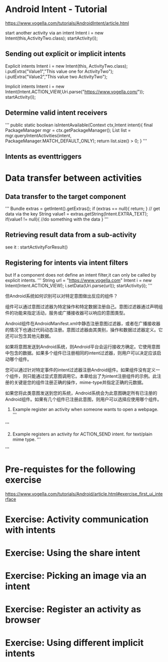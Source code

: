 # Android Intent - Tutorial
https://www.vogella.com/tutorials/AndroidIntent/article.html

start another activity via an intent
Intent i = new Intent(this,ActivityTwo.class);
startActivity(i);

## Sending out explicit or implicit intents

Explicit intents
Intent i = new Intent(this, ActivityTwo.class);
i.putExtra("Value1","This value one for ActivityTwo");
i.putExtra("Value2","This value two ActivityTwo");

Implicit intents
Intent i = new Intent(Intent.ACTION_VIEW,Uri.parse("https://www.vogella.com/"));
startActivity(i);

## Determine valid intent receivers

'''
public static boolean isIntentAvailable(Context ctx,Intent intent){
	final PackageManager mgr = ctx.getPackageManager();
	List<ResolveInfo> list = 
		mgr.queryIntentActivities(intent,
			PackageManager.MATCH_DEFAULT_ONLY);
	return list.size() > 0;
}
'''

## Intents as eventtriggers

# Data transfer between activities
## Data transfer to the target component

'''
Bundle extras = getIntent().getExtras();
if (extras == null){
	return;
}
// get data via the key
String value1 = extras.getString(Intent.EXTRA_TEXT);
if(value1 != null){
	//do something with the data
}
'''

## Retrieving result data from a sub-activity

see it : startActivityForResult()

## Registering for intents via intent filters
but If a component does not define an intent filter,it can only be called by explicit intents.
'''
String url = "https://www.vogella.com"
Intent i = new Intent(Intent.ACTION_VIEW);
i.setData(Uri.parse(url));
startActivity(i);
'''

但Android系统如何识别可以对特定意图做出反应的组件？

组件可以通过意图过滤器为特定操作和特定数据注册自己。意图过滤器通过声明组件的功能来指定活动，服务或广播接收器可以响应的意图类型。

Android组件在AndroidManifest.xml中静态注册意图过滤器，或者在广播接收器的情况下也通过代码动态注册。意图过滤器由其类别，操作和数据过滤器定义。它还可以包含其他元数据。

如果将意图发送到Android系统，则Android平台会运行接收方确定。它使用意图中包含的数据。如果多个组件已注册相同的intent过滤器，则用户可以决定应该启动哪个组件。

您可以通过针对特定事件的intent过滤器注册Android组件。如果组件没有定义一个组件，则只能通过显式意图调用它。本章给出了为intent注册组件的示例。此注册的关键是您的组件注册正确的操作，mime-type并指定正确的元数据。

如果您将此类意图发送到您的系统，Android系统会为此意图确定所有已注册的Android组件。如果有几个组件已注册此意图，则用户可以选择应使用哪个组件。

1. Example
register an activity when someone wants to open a webpage.
'''
<activity android:name=".BrowserActivitiy"
          android:label="@string/app_name">
  <intent-filter>
     <action android:name="android.intent.action.VIEW" />
     <category android:name="android.intent.category.DEFAULT" />
     <data android:scheme="http"/>
  </intent-filter>
</activity>
'''

2. Example
registers an activity for ACTION_SEND intent. for text/plain mime type.
'''
<activity
    android:name=".ActivityTest"
    android:label="@string/app_name" >
    <intent-filter>
      <action android:name="android.intent.action.SEND" />

      <category android:name="android.intent.category.DEFAULT" />

      <data android:mimeType="text/plain" />

    </intent-filter>

</activity>
'''

# Pre-requistes for the following exercise
https://www.vogella.com/tutorials/Android/article.html#exercise_first_ui_interface

# Exercise: Activity communication with intents

# Exercise: Using the share intent

# Exercise: Picking an image via an intent

# Exercise: Register an activity as browser

# Exercise: Using different implicit intents

 